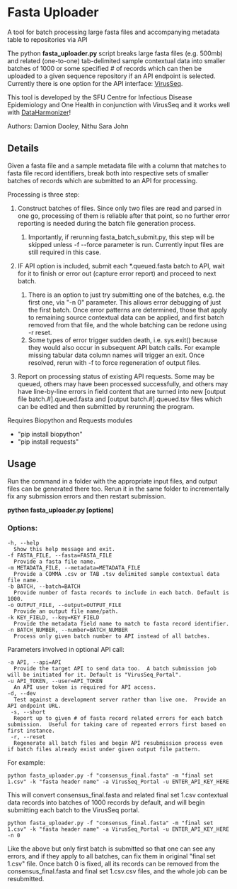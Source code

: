 # Fasta Uploader
A tool for batch processing large fasta files and accompanying metadata table to repositories via API

The python **fasta_uploader.py** script breaks large fasta files (e.g. 500mb) and related (one-to-one) tab-delimited sample contextual data into smaller batches of 1000 or some specified # of records which can then be uploaded to a given sequence repository if an API endpoint is selected.  Currently there is one option for the API interface: [VirusSeq](https://virusseq-dataportal.ca/). 

This tool is developed by the SFU Centre for Infectious Disease Epidemiology and One Health in conjunction with VirusSeq and it works well with [DataHarmonizer](https://github.com/Public-Health-Bioinformatics/DataHarmonizer)!

Authors: Damion Dooley, Nithu Sara John

## Details 

Given a fasta file and a sample metadata file with a column that matches to fasta file record identifiers, break both into respective sets of smaller batches of records which are submitted to an API for processing.

Processing is three step: 

1) Construct batches of files. Since only two files are read and parsed in one go,
processing of them is reliable after that point, so no further error reporting
is needed during the batch file generation process.
   1) Importantly, if rerunning fasta_batch_submit.py, this step will be skipped unless -f --force parameter is run.  Currently input files are still required in this case.

1) IF API option is included, submit each *.queued.fasta batch to API, wait for it to finish
or error out (capture error report) and proceed to next batch. 
   1) There is an option to just try submitting one of the batches, e.g. the first one, via "-n 0" parameter.  This allows error debugging of just the first batch.  Once error patterns are determined, those that apply to remaining source contextual data can be applied, and first batch removed from that file, and the whole batching can be redone using -r reset.
   1) Some types of error trigger sudden death, i.e. sys.exit() because they would also occur in subsequent API batch calls.  For example missing tabular data column names will trigger an exit. Once resolved, rerun with -f to force regeneration of output files.

1) Report on processing status of existing API requests.  Some may be queued, others may have been processed successfully, and others may have line-by-line errors in field content that are turned into new [output file batch.#].queued.fasta and [output batch.#].queued.tsv files which can be edited and then submitted by rerunning the program.

Requires Biopython and Requests modules

- "pip install biopython"
- "pip install requests"

## Usage
Run the command in a folder with the appropriate input files, and output files can be generated there too.  Rerun it in the same folder to incrementally fix any submission errors and then restart submission.

**python fasta_uploader.py [options]**

### Options:

    -h, --help
      Show this help message and exit.
    -f FASTA_FILE, --fasta=FASTA_FILE
      Provide a fasta file name.
    -m METADATA_FILE, --metadata=METADATA_FILE
      Provide a COMMA .csv or TAB .tsv delimited sample contextual data file name.
    -b BATCH, --batch=BATCH
      Provide number of fasta records to include in each batch. Default is 1000.
    -o OUTPUT_FILE, --output=OUTPUT_FILE
      Provide an output file name/path.
    -k KEY_FIELD, --key=KEY_FIELD
      Provide the metadata field name to match to fasta record identifier.
    -n BATCH_NUMBER, --number=BATCH_NUMBER
      Process only given batch number to API instead of all batches.
      
Parameters involved in optional API call:
      
    -a API, --api=API     
      Provide the target API to send data too.  A batch submission job will be initiated for it. Default is "VirusSeq_Portal".
    -u API_TOKEN, --user=API_TOKEN
      An API user token is required for API access.
    -d, --dev
      Test against a development server rather than live one.  Provide an API endpoint URL.
     -s, --short
      Report up to given # of fasta record related errors for each batch submission.  Useful for taking care of repeated errors first based on first instance.
     -r, --reset
      Regenerate all batch files and begin API resubmission process even if batch files already exist under given output file pattern.
   
For example:

    python fasta_uploader.py -f "consensus_final.fasta" -m "final set 1.csv" -k "fasta header name" -a VirusSeq_Portal -u ENTER_API_KEY_HERE

This will convert consensus_final.fasta and related final set 1.csv contextual data records into batches of 1000 records by default, and will begin submitting each batch to the VirusSeq portal.

    python fasta_uploader.py -f "consensus_final.fasta" -m "final set 1.csv" -k "fasta header name" -a VirusSeq_Portal -u ENTER_API_KEY_HERE -n 0

Like the above but only first batch is submitted so that one can see any errors, and if they apply to all batches, can fix them in original "final set 1.csv" file. Once batch 0 is fixed, all its records can be removed from the consensus_final.fasta and final set 1.csv.csv files, and the whole job can be resubmitted.
